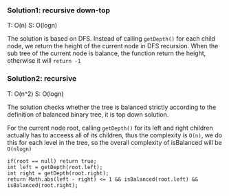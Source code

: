 ### Solution1: recursive down-top 
T: O(n) S: O(logn)

The solution is based on DFS. Instead of calling `getDepth()` for each child node, we return the height of the current node in DFS recursion. When the sub tree of the current node is balance, the function return the height, otherwise it will `return -1`
	
### Solution2: recursive 
T: O(n^2) S: O(logn)

The solution checks whether the tree is balanced strictly according to the definition of balanced binary tree, it is top down solution.

For the current node root, calling `getDepth()` for its left and right children actually has to acceess all of its children, thus the complexity is `O(n)`, we do this for each level in the tree, so the overall complexity of isBalanced will be `O(nlogn)`
```
if(root == null) return true;
int left = getDepth(root.left);
int right = getDepth(root.right);
return Math.abs(left - right) <= 1 && isBalanced(root.left) && isBalanced(root.right);
```
